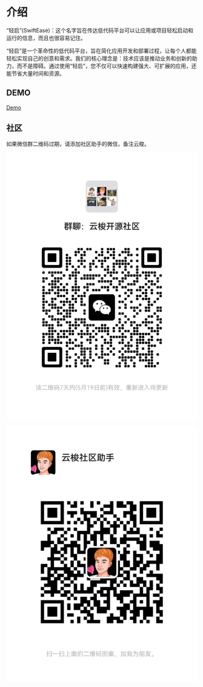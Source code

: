 # 介绍
“轻启”(SwiftEase)：这个名字旨在传达低代码平台可以让应用或项目轻松启动和运行的信息，而且也很容易记住。

“轻启”是一个革命性的低代码平台，旨在简化应用开发和部署过程，让每个人都能轻松实现自己的创意和需求。我们的核心理念是：技术应该是推动业务和创新的助力，而不是障碍。通过使用“轻启”，您不仅可以快速构建强大、可扩展的应用，还能节省大量时间和资源。

## DEMO

[Demo](https://github.com/CloudSilk/example)

## 社区

如果微信群二维码过期，请添加社区助手的微信，备注云梭。

![微信群](/images/wechat.jpg)

![社区助手](/images/assistant.jpg)